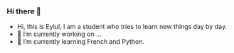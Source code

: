 ### Hi there 👋



- Hi, this is Eylul, I am a student who tries to learn new things day by day.
- 🔭 I’m currently working on ...
- 🌱 I’m currently learning French and Python.


